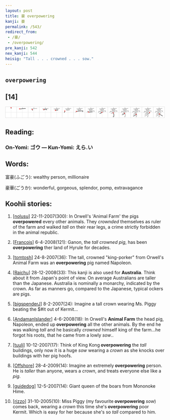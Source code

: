 ```yaml
---
layout: post
title: 豪 overpowering
kanji: 豪
permalink: /543/
redirect_from:
 - /豪/
 - /overpowering/
pre_kanji: 542
nex_kanji: 544
heisig: "Tall . . . crowned . . . sow."
---
```


## `overpowering`

## [14]

<div class="stroke"><img src="../images/E8B1AA.png" /></div>

## Reading:

### On-Yomi: ゴウ &mdash; Kun-Yomi: えら.い

## Words:

富豪(ふごう): wealthy person, millionaire

豪華(ごうか): wonderful, gorgeous, splendor, pomp, extravagance

## Koohii stories:

1) [<a href="http://kanji.koohii.com/profile/nolusu">nolusu</a>] 22-11-2007(300): In Orwell&#039;s &#039;Animal Farm&#039; the pigs <strong>overpowered</strong> every other animals. They <em>crownded</em> themselves as ruler of the farm and walked <em>tall</em> on their rear legs, a crime strictly forbidden in the animal republic. 

2) [<a href="http://kanji.koohii.com/profile/Francois">Francois</a>] 6-4-2008(121): Ganon, the <em>tall crowned pig</em>, has been<strong> overpowering</strong> ther land of Hyrule for decades. 

3) [<a href="http://kanji.koohii.com/profile/tomtosh">tomtosh</a>] 24-8-2007(36): The tall, crowned &quot;king-porker&quot; from Orwell&#039;s Animal Farm was an<strong> overpowering</strong> pig named Napoleon. 

4) [<a href="http://kanji.koohii.com/profile/Raichu">Raichu</a>] 28-12-2008(33): This kanji is also used for <strong>Australia</strong>. Think about it from Japan&#039;s point of view. On average Australians are taller than the Japanese. Australia is nominally a monarchy, indicated by the crown. As far as manners go, compared to the Japanese, typical ockers are pigs. 

5) [<a href="http://kanji.koohii.com/profile/bigspenderJ">bigspenderJ</a>] 8-2-2007(24): Imagine a tall crown wearing Ms. Piggy beating the $#it out of Kermit... 

6) [<a href="http://kanji.koohii.com/profile/AndamanIslander">AndamanIslander</a>] 4-6-2008(18): In Orwell&#039;s <strong>Animal Farm</strong> the head pig, Napoleon, ended up<strong> overpowering</strong> all the other animals. By the end he was walking <em>tall</em> and he basically <em>crowned</em> himself king of the farm...he forgot his roots, that he came from a lowly <em>sow</em>.. 

7) [<a href="http://kanji.koohii.com/profile/tuuli">tuuli</a>] 10-12-2007(17): Think of King Kong<strong> overpowering</strong> the <em>tall</em> buildings, only now it is a huge <em>sow</em> wearing a <em>crown</em> as she knocks over buildings with her pig hoofs. 

8) [<a href="http://kanji.koohii.com/profile/Offshore">Offshore</a>] 28-4-2009(14): Imagine an extremely<strong> overpowering</strong> person. He is <em>taller</em> than anyone, wears a <em>crown</em>, and treats everyone else like a <em>pig</em>. 

9) [<a href="http://kanji.koohii.com/profile/guidedog">guidedog</a>] 12-5-2007(14): Giant queen of the boars from Mononoke Hime. 

10) [<a href="http://kanji.koohii.com/profile/rizzo">rizzo</a>] 31-10-2005(10): Miss Piggy (my favourite<strong> overpowering</strong> <em>sow</em>) comes back, wearing a <em>crown</em> this time she&#039;s<strong> overpowering</strong> poor Kermit. Which is easy for her because she&#039;s so <em>tall</em> compared to him. 
